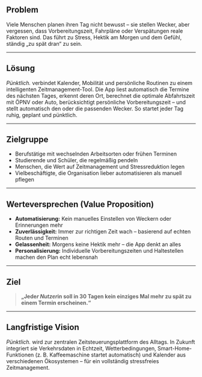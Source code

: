 ## **Problem**

Viele Menschen planen ihren Tag nicht bewusst – sie stellen Wecker, aber vergessen, dass Vorbereitungszeit, Fahrpläne oder Verspätungen reale Faktoren sind. Das führt zu Stress, Hektik am Morgen und dem Gefühl, ständig „zu spät dran“ zu sein.

---

## **Lösung**

*Pünktlich.* verbindet Kalender, Mobilität und persönliche Routinen zu einem intelligenten Zeitmanagement-Tool.
Die App liest automatisch die Termine des nächsten Tages, erkennt deren Ort, berechnet die optimale Abfahrtszeit mit ÖPNV oder Auto, berücksichtigt persönliche Vorbereitungszeit – und stellt automatisch den oder die passenden Wecker.
So startet jeder Tag ruhig, geplant und pünktlich.

---

## **Zielgruppe**

* Berufstätige mit wechselnden Arbeitsorten oder frühen Terminen
* Studierende und Schüler, die regelmäßig pendeln
* Menschen, die Wert auf Zeitmanagement und Stressreduktion legen
* Vielbeschäftigte, die Organisation lieber automatisieren als manuell pflegen

---

## **Werteversprechen (Value Proposition)**

* **Automatisierung:** Kein manuelles Einstellen von Weckern oder Erinnerungen mehr
* **Zuverlässigkeit:** Immer zur richtigen Zeit wach – basierend auf echten Routen und Terminen
* **Gelassenheit:** Morgens keine Hektik mehr – die App denkt an alles
* **Personalisierung:** Individuelle Vorbereitungszeiten und Haltestellen machen den Plan echt lebensnah

---

## **Ziel**

> **„Jede*r Nutzer*in soll in 30 Tagen kein einziges Mal mehr zu spät zu einem Termin erscheinen.“**

---

## **Langfristige Vision**

*Pünktlich.* wird zur zentralen Zeitsteuerungsplattform des Alltags.
In Zukunft integriert sie Verkehrsdaten in Echtzeit, Wetterbedingungen, Smart-Home-Funktionen (z. B. Kaffeemaschine startet automatisch) und Kalender aus verschiedenen Ökosystemen – für ein vollständig stressfreies Zeitmanagement.
